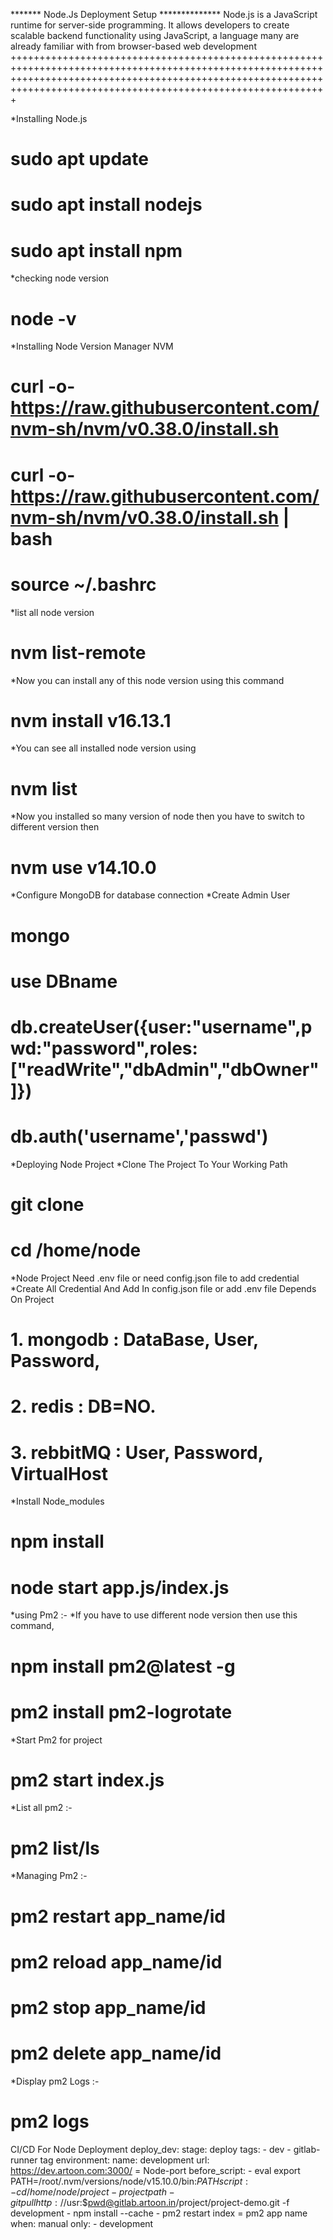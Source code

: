 ******* Node.Js Deployment Setup **************
Node.js is a JavaScript runtime for server-side programming. It allows developers to create scalable backend functionality using JavaScript, a language many are already familiar with from browser-based web development
+++++++++++++++++++++++++++++++++++++++++++++++++++++++++++++++++++++++++++++++++++++++++++++++++++++++++++++++++++++++++++++++++++++++++++++++++++++++++++++++++++++++++++++++++++++++++++++++++++++++++++++++++++++++++

*Installing Node.js
# sudo apt update  
# sudo apt install nodejs  
# sudo apt install npm
*checking node version
# node -v
*Installing Node Version Manager NVM
# curl -o- https://raw.githubusercontent.com/nvm-sh/nvm/v0.38.0/install.sh
# curl -o- https://raw.githubusercontent.com/nvm-sh/nvm/v0.38.0/install.sh | bash
# source ~/.bashrc
*list all node version
# nvm list-remote
*Now you can install any of this node version using this command
# nvm install v16.13.1
*You can see all installed node version using
# nvm list
*Now you installed so many version of node then you have to switch to different version then
# nvm use v14.10.0
*Configure MongoDB for database connection
*Create Admin User
# mongo
# use DBname 
# db.createUser({user:"username",pwd:"password",roles:["readWrite","dbAdmin","dbOwner"]})
# db.auth('username','passwd')
*Deploying Node Project
*Clone The Project To Your Working Path
# git clone 
# cd /home/node
*Node Project Need .env file or need config.json file to add credential
*Create All Credential And Add In config.json file or add .env file Depends On Project
# 1. mongodb  : DataBase, User, Password,
# 2. redis    : DB=NO. 
# 3. rebbitMQ : User, Password, VirtualHost
*Install Node_modules
# npm install
# node start app.js/index.js
*using Pm2 :-
*If you have to use different node version then use this command,
# npm install pm2@latest -g
# pm2 install pm2-logrotate
*Start Pm2 for project
# pm2 start index.js
*List all pm2 :-
# pm2 list/ls
*Managing Pm2 :-
# pm2 restart app_name/id
# pm2 reload app_name/id
# pm2 stop app_name/id
# pm2 delete app_name/id
*Display pm2 Logs :-
# pm2 logs
CI/CD For Node Deployment
deploy_dev:
  stage: deploy
  tags:
    - dev - gitlab-runner tag
  environment:
    name: development
    url: https://dev.artoon.com:3000/ = Node-port
  before_script:
     - eval export PATH=/root/.nvm/versions/node/v15.10.0/bin:${PATH}
  script:
    - cd /home/node/project - project path
    - git pull http://$usr:$pwd@gitlab.artoon.in/project/project-demo.git -f development
    - npm install --cache
    - pm2 restart index = pm2 app name
  when: manual
  only:
    - development
